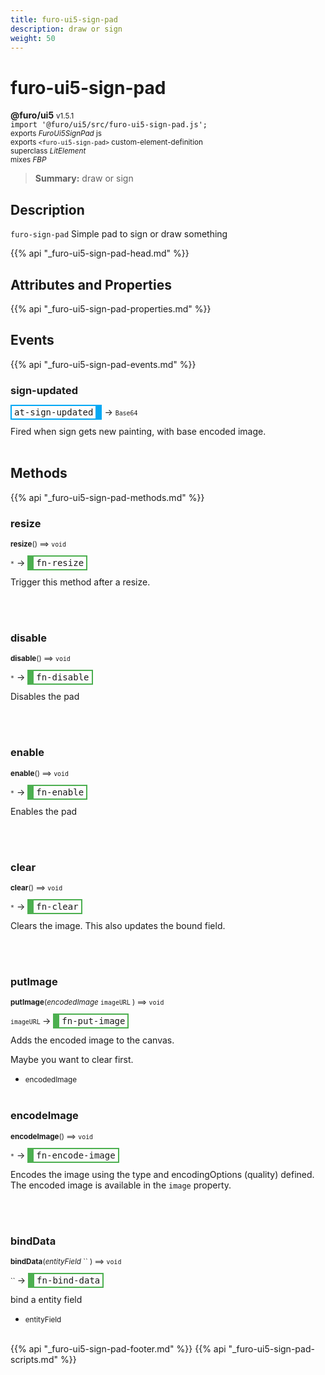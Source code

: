 ```yaml
---
title: furo-ui5-sign-pad
description: draw or sign
weight: 50
---
```


# furo-ui5-sign-pad
**@furo/ui5** <small>v1.5.1</small>
<br>`import '@furo/ui5/src/furo-ui5-sign-pad.js';`<small>
<br>exports *FuroUi5SignPad* js
<br>exports `<furo-ui5-sign-pad>` custom-element-definition
<br>superclass *LitElement*
<br> mixes *FBP*</small>

> **Summary:** draw or sign

## Description

`furo-sign-pad`
 Simple pad to sign or draw something

{{% api "_furo-ui5-sign-pad-head.md" %}}

## Attributes and Properties
{{% api "_furo-ui5-sign-pad-properties.md" %}}













## Events
{{% api "_furo-ui5-sign-pad-events.md" %}}

### **sign-updated**
<span  style="border-width:2px 10px 2px 2px; border-style: solid;border-color:  rgb(2, 168, 244);font-family:monospace; padding:2px 4px;">at-sign-updated</span>
→ <small>`Base64`</small>

Fired when sign gets new painting, with base encoded image.
<br><br>

## Methods
{{% api "_furo-ui5-sign-pad-methods.md" %}}



### **resize**
<small>**resize**() ⟹ `void`</small>

<small>`*`</small> →
<span  style="border-width:2px 2px 2px 10px; border-style: solid;border-color:  rgb(76, 175, 80);font-family:monospace; padding:2px 4px;">fn-resize</span>

Trigger this method after a resize.

<br><br>

### **disable**
<small>**disable**() ⟹ `void`</small>

<small>`*`</small> →
<span  style="border-width:2px 2px 2px 10px; border-style: solid;border-color:  rgb(76, 175, 80);font-family:monospace; padding:2px 4px;">fn-disable</span>

Disables the pad

<br><br>

### **enable**
<small>**enable**() ⟹ `void`</small>

<small>`*`</small> →
<span  style="border-width:2px 2px 2px 10px; border-style: solid;border-color:  rgb(76, 175, 80);font-family:monospace; padding:2px 4px;">fn-enable</span>

Enables the pad

<br><br>


### **clear**
<small>**clear**() ⟹ `void`</small>

<small>`*`</small> →
<span  style="border-width:2px 2px 2px 10px; border-style: solid;border-color:  rgb(76, 175, 80);font-family:monospace; padding:2px 4px;">fn-clear</span>

Clears the image. This also updates the bound field.

<br><br>

### **putImage**
<small>**putImage**(*encodedImage* `imageURL` ) ⟹ `void`</small>

<small>`imageURL` </small> →
<span  style="border-width:2px 2px 2px 10px; border-style: solid;border-color:  rgb(76, 175, 80);font-family:monospace; padding:2px 4px;">fn-put-image</span>

Adds the encoded image to the canvas.

Maybe you want to clear first.

- <small>encodedImage </small>
<br><br>

### **encodeImage**
<small>**encodeImage**() ⟹ `void`</small>

<small>`*`</small> →
<span  style="border-width:2px 2px 2px 10px; border-style: solid;border-color:  rgb(76, 175, 80);font-family:monospace; padding:2px 4px;">fn-encode-image</span>

Encodes the image using the type and encodingOptions (quality) defined.
The encoded image is available in the `image` property.

<br><br>

### **bindData**
<small>**bindData**(*entityField* `` ) ⟹ `void`</small>

<small>`` </small> →
<span  style="border-width:2px 2px 2px 10px; border-style: solid;border-color:  rgb(76, 175, 80);font-family:monospace; padding:2px 4px;">fn-bind-data</span>

bind a entity field

- <small>entityField </small>
<br><br>






{{% api "_furo-ui5-sign-pad-footer.md" %}}
{{% api "_furo-ui5-sign-pad-scripts.md" %}}
